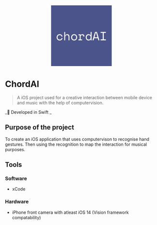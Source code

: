<p align="center">
  <img width="200" heigh="150" src="https://github.com/ThaDuyx/ChordAI/blob/main/ChordiAI/Supporting%20Files/Assets.xcassets/AppIcon.appiconset/chordAI.png?raw=true" />
</p>

# ChordAI
> A iOS project used for a creative interaction between mobile device and music with the help of computervision.

_ Developed in Swift _

## Purpose of the project
To create an iOS application that uses computervison to recognise hand gestures. Then using the recognition to map the interaction for musical purposes.

## Tools

### Software
- xCode

### Hardware
- iPhone front camera with atleast iOS 14 (Vision framework compatability)
